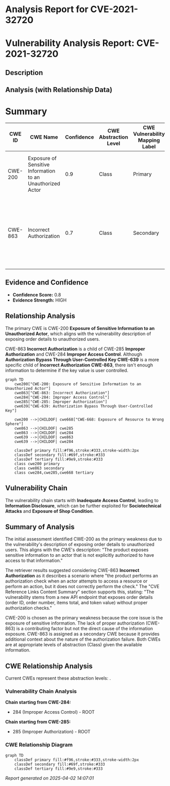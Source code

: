 # Analysis Report for CVE-2021-32720

# Vulnerability Analysis Report: CVE-2021-32720

## Description



## Analysis (with Relationship Data)

# Summary
| CWE ID | CWE Name | Confidence | CWE Abstraction Level | CWE Vulnerability Mapping Label | CWE-Vulnerability Mapping Notes |
|---|---|---|---|---|---|
| CWE-200 | Exposure of Sensitive Information to an Unauthorized Actor | 0.9 | Class | Primary | The API endpoint exposes order details to unauthorized users. |
| CWE-863 | Incorrect Authorization | 0.7 | Class | Secondary | The system performs an authorization check, but it is not correctly performed, allowing access to unauthorized data. |

## Evidence and Confidence

*   **Confidence Score:** 0.8
*   **Evidence Strength:** HIGH

## Relationship Analysis
The primary CWE is CWE-200 **Exposure of Sensitive Information to an Unauthorized Actor**, which aligns with the vulnerability description of exposing order details to unauthorized users.

CWE-863 **Incorrect Authorization** is a child of CWE-285 **Improper Authorization** and CWE-284 **Improper Access Control**. Although **Authorization Bypass Through User-Controlled Key CWE-639** is a more specific child of **Incorrect Authorization CWE-863**, there isn't enough information to determine if the key value is user controlled.

```mermaid
graph TD
    cwe200["CWE-200: Exposure of Sensitive Information to an Unauthorized Actor"]
    cwe863["CWE-863: Incorrect Authorization"]
    cwe284["CWE-284: Improper Access Control"]
    cwe285["CWE-285: Improper Authorization"]
    cwe639["CWE-639: Authorization Bypass Through User-Controlled Key"]
    
    cwe200 -->|CHILDOF| cwe668["CWE-668: Exposure of Resource to Wrong Sphere"]
    cwe863 -->|CHILDOF| cwe285
    cwe863 -->|CHILDOF| cwe284
    cwe639 -->|CHILDOF| cwe863
    cwe639 -->|CHILDOF| cwe284

    classDef primary fill:#f96,stroke:#333,stroke-width:2px
    classDef secondary fill:#69f,stroke:#333
    classDef tertiary fill:#9e9,stroke:#333
    class cwe200 primary
    class cwe863 secondary
    class cwe284,cwe285,cwe668 tertiary
```

## Vulnerability Chain
The vulnerability chain starts with **Inadequate Access Control**, leading to **Information Disclosure**, which can be further exploited for **Sociotechnical Attacks** and **Exposure of Shop Condition**.

## Summary of Analysis
The initial assessment identified CWE-200 as the primary weakness due to the vulnerability's description of exposing order details to unauthorized users. This aligns with the CWE's description: "The product exposes sensitive information to an actor that is not explicitly authorized to have access to that information."

The retriever results suggested considering CWE-863 **Incorrect Authorization** as it describes a scenario where "the product performs an authorization check when an actor attempts to access a resource or perform an action, but it does not correctly perform the check." The "CVE Reference Links Content Summary" section supports this, stating: "The vulnerability stems from a new API endpoint that exposes order details (order ID, order number, items total, and token value) without proper authorization checks."

CWE-200 is chosen as the primary weakness because the core issue is the exposure of sensitive information. The lack of proper authorization (CWE-863) is a contributing factor but not the direct cause of the information exposure. CWE-863 is assigned as a secondary CWE because it provides additional context about the nature of the authorization failure. Both CWEs are at appropriate levels of abstraction (Class) given the available information.


## CWE Relationship Analysis

Current CWEs represent these abstraction levels: .


### Vulnerability Chain Analysis

**Chain starting from CWE-284:**
- 284 (Improper Access Control) - ROOT


**Chain starting from CWE-285:**
- 285 (Improper Authorization) - ROOT



### CWE Relationship Diagram

```mermaid
graph TD
    classDef primary fill:#f96,stroke:#333,stroke-width:2px
    classDef secondary fill:#69f,stroke:#333
    classDef tertiary fill:#9e9,stroke:#333
```



*Report generated on 2025-04-02 14:07:01*
